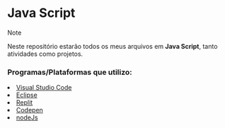  <h1>Java Script</h1>

> [!NOTE]
> Neste repositório estarão todos os meus arquivos em <b>Java Script</b>, tanto atividades como projetos.

<div>
<h3>Programas/Plataformas que utilizo:</h3>
<li><a href="https://code.visualstudio.com/">Visual Studio Code</a></li>
<li><a href="https://eclipseide.org/">Eclipse</a></li>
<li><a href="https://replit.com/">Replit</a></li>
 <li><a href="https://codepen.io/">Codepen</a></li>
 <li><a href="https://nodejs.org/en">nodeJs</a></li>
</div>



